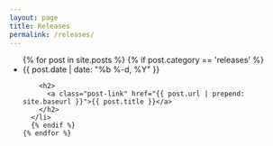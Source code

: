 ```yaml
---
layout: page
title: Releases
permalink: /releases/
---
```


<div class="home">

  <ul class="post-list">
    {% for post in site.posts %}
        {% if post.category == 'releases' %}
      <li>
        <span class="post-meta">{{ post.date | date: "%b %-d, %Y" }}</span>

        <h2>
          <a class="post-link" href="{{ post.url | prepend: site.baseurl }}">{{ post.title }}</a>
        </h2>
      </li>
      {% endif %}
    {% endfor %}
  </ul>

</div>
